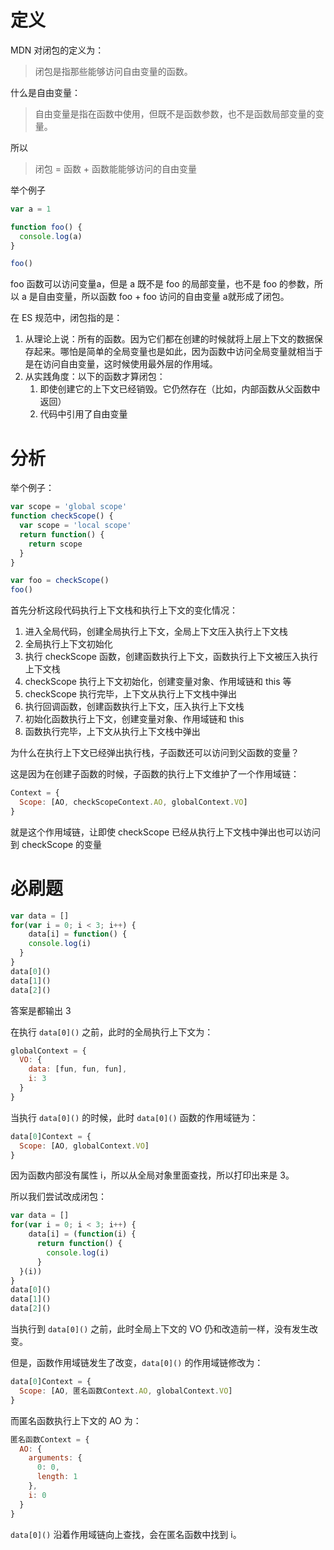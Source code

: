 # 定义

MDN 对闭包的定义为：

>   闭包是指那些能够访问自由变量的函数。

什么是自由变量：

>   自由变量是指在函数中使用，但既不是函数参数，也不是函数局部变量的变量。

所以

>   闭包 = 函数 + 函数能能够访问的自由变量

举个例子

```js
var a = 1

function foo() {
  console.log(a)
}

foo()
```

foo 函数可以访问变量a，但是 a 既不是 foo 的局部变量，也不是 foo 的参数，所以 a 是自由变量，所以函数 foo + foo 访问的自由变量 a就形成了闭包。

在 ES 规范中，闭包指的是：

1.  从理论上说：所有的函数。因为它们都在创建的时候就将上层上下文的数据保存起来。哪怕是简单的全局变量也是如此，因为函数中访问全局变量就相当于是在访问自由变量，这时候使用最外层的作用域。
2.  从实践角度：以下的函数才算闭包：
    1.  即使创建它的上下文已经销毁。它仍然存在（比如，内部函数从父函数中返回）
    2.  代码中引用了自由变量



# 分析

举个例子：

```js
var scope = 'global scope'
function checkScope() {
  var scope = 'local scope'
  return function() {
    return scope
  }
}

var foo = checkScope()
foo()
```

首先分析这段代码执行上下文栈和执行上下文的变化情况：

1.  进入全局代码，创建全局执行上下文，全局上下文压入执行上下文栈
2.  全局执行上下文初始化
3.  执行 checkScope 函数，创建函数执行上下文，函数执行上下文被压入执行上下文栈
4.  checkScope 执行上下文初始化，创建变量对象、作用域链和 this 等
5.  checkScope 执行完毕，上下文从执行上下文栈中弹出
6.  执行回调函数，创建函数执行上下文，压入执行上下文栈
7.  初始化函数执行上下文，创建变量对象、作用域链和 this
8.  函数执行完毕，上下文从执行上下文栈中弹出

为什么在执行上下文已经弹出执行栈，子函数还可以访问到父函数的变量？

这是因为在创建子函数的时候，子函数的执行上下文维护了一个作用域链：

```js
Context = {
  Scope: [AO, checkScopeContext.AO, globalContext.VO]
}
```

就是这个作用域链，让即使 checkScope 已经从执行上下文栈中弹出也可以访问到 checkScope 的变量



# 必刷题

```js
var data = []
for(var i = 0; i < 3; i++) {
	data[i] = function() {
    console.log(i)
  }
}
data[0]()
data[1]()
data[2]()
```

答案是都输出 3

在执行 `data[0]()` 之前，此时的全局执行上下文为：

```js
globalContext = {
  VO: {
    data: [fun, fun, fun],
    i: 3
  }
}
```

当执行 `data[0]()` 的时候，此时 `data[0]()` 函数的作用域链为：

```js
data[0]Context = {
  Scope: [AO, globalContext.VO]
}
```

因为函数内部没有属性 i，所以从全局对象里面查找，所以打印出来是 3。

所以我们尝试改成闭包：

```js
var data = []
for(var i = 0; i < 3; i++) {
    data[i] = (function(i) {
      return function() {
        console.log(i)
      }
  }(i))
}
data[0]()
data[1]()
data[2]()
```

当执行到 `data[0]()` 之前，此时全局上下文的 VO 仍和改造前一样，没有发生改变。

但是，函数作用域链发生了改变，`data[0]()` 的作用域链修改为：

```js
data[0]Context = {
  Scope: [AO, 匿名函数Context.AO, globalContext.VO]
}
```

而匿名函数执行上下文的 AO 为：

```js
匿名函数Context = {
  AO: {
    arguments: {
      0: 0,
      length: 1
    },
    i: 0
  }
}
```

`data[0]()` 沿着作用域链向上查找，会在匿名函数中找到 i。

